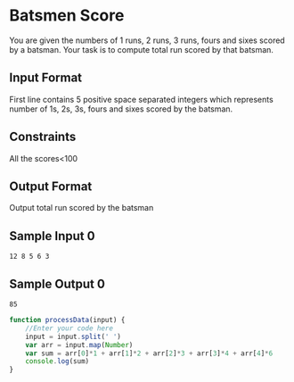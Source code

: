 # **Batsmen Score**

You are given the numbers of 1 runs, 2 runs, 3 runs, fours and sixes scored by a batsman. Your task is to compute total run scored by that batsman.

## Input Format

First line contains 5 positive space separated integers which represents number of 1s, 2s, 3s, fours and sixes scored by the batsman.

## Constraints

All the scores<100

## Output Format

Output total run scored by the batsman

## Sample Input 0
```
12 8 5 6 3
```
## Sample Output 0
```
85
```
```javascript
function processData(input) {
    //Enter your code here
    input = input.split(' ')
    var arr = input.map(Number)
    var sum = arr[0]*1 + arr[1]*2 + arr[2]*3 + arr[3]*4 + arr[4]*6 
    console.log(sum)
}        
```

